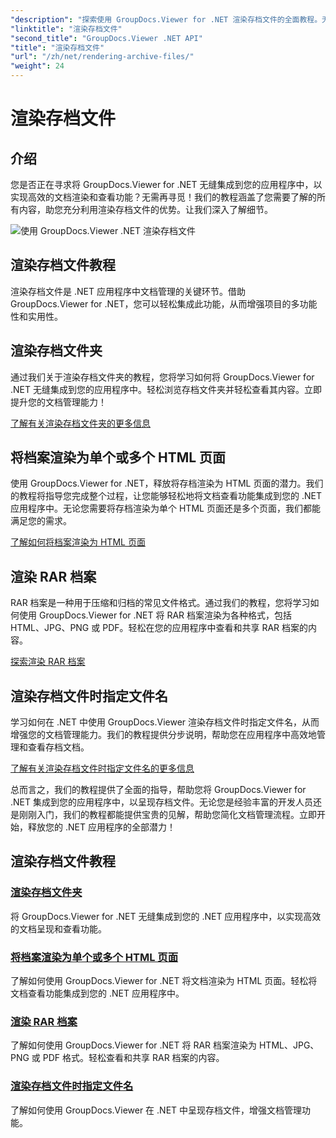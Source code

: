 ```yaml
---
"description": "探索使用 GroupDocs.Viewer for .NET 渲染存档文件的全面教程。无缝高效地集成到您的 .NET 应用程序中。"
"linktitle": "渲染存档文件"
"second_title": "GroupDocs.Viewer .NET API"
"title": "渲染存档文件"
"url": "/zh/net/rendering-archive-files/"
"weight": 24
---
```


# 渲染存档文件

## 介绍

您是否正在寻求将 GroupDocs.Viewer for .NET 无缝集成到您的应用程序中，以实现高效的文档渲染和查看功能？无需再寻觅！我们的教程涵盖了您需要了解的所有内容，助您充分利用渲染存档文件的优势。让我们深入了解细节。

![使用 GroupDocs.Viewer .NET 渲染存档文件](/viewer/rendering-archive-files/image.png)

## 渲染存档文件教程

渲染存档文件是 .NET 应用程序中文档管理的关键环节。借助 GroupDocs.Viewer for .NET，您可以轻松集成此功能，从而增强项目的多功能性和实用性。

## 渲染存档文件夹

通过我们关于渲染存档文件夹的教程，您将学习如何将 GroupDocs.Viewer for .NET 无缝集成到您的应用程序中。轻松浏览存档文件夹并轻松查看其内容。立即提升您的文档管理能力！

[了解有关渲染存档文件夹的更多信息](./render-archive-folder/)

## 将档案渲染为单个或多个 HTML 页面

使用 GroupDocs.Viewer for .NET，释放将存档渲染为 HTML 页面的潜力。我们的教程将指导您完成整个过程，让您能够轻松地将文档查看功能集成到您的 .NET 应用程序中。无论您需要将存档渲染为单个 HTML 页面还是多个页面，我们都能满足您的需求。

[了解如何将档案渲染为 HTML 页面](./render-archives-html/)

## 渲染 RAR 档案

RAR 档案是一种用于压缩和归档的常见文件格式。通过我们的教程，您将学习如何使用 GroupDocs.Viewer for .NET 将 RAR 档案渲染为各种格式，包括 HTML、JPG、PNG 或 PDF。轻松在您的应用程序中查看和共享 RAR 档案的内容。

[探索渲染 RAR 档案](./render-rar/)

## 渲染存档文件时指定文件名

学习如何在 .NET 中使用 GroupDocs.Viewer 渲染存档文件时指定文件名，从而增强您的文档管理能力。我们的教程提供分步说明，帮助您在应用程序中高效地管理和查看存档文档。

[了解有关渲染存档文件时指定文件名的更多信息](./specify-filename-render-archive/)

总而言之，我们的教程提供了全面的指导，帮助您将 GroupDocs.Viewer for .NET 集成到您的应用程序中，以呈现存档文件。无论您是经验丰富的开发人员还是刚刚入门，我们的教程都能提供宝贵的见解，帮助您简化文档管理流程。立即开始，释放您的 .NET 应用程序的全部潜力！
## 渲染存档文件教程
### [渲染存档文件夹](./render-archive-folder/)
将 GroupDocs.Viewer for .NET 无缝集成到您的 .NET 应用程序中，以实现高效的文档呈现和查看功能。
### [将档案渲染为单个或多个 HTML 页面](./render-archives-html/)
了解如何使用 GroupDocs.Viewer for .NET 将文档渲染为 HTML 页面。轻松将文档查看功能集成到您的 .NET 应用程序中。
### [渲染 RAR 档案](./render-rar/)
了解如何使用 GroupDocs.Viewer for .NET 将 RAR 档案渲染为 HTML、JPG、PNG 或 PDF 格式。轻松查看和共享 RAR 档案的内容。
### [渲染存档文件时指定文件名](./specify-filename-render-archive/)
了解如何使用 GroupDocs.Viewer 在 .NET 中呈现存档文件，增强文档管理功能。